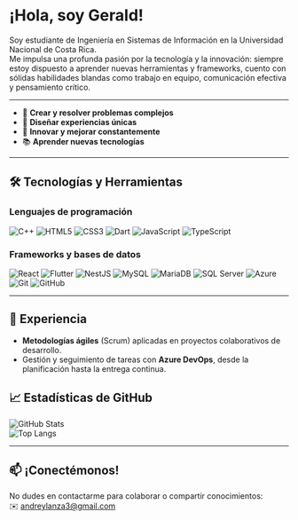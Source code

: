 # ¡Hola, soy Gerald!

Soy estudiante de Ingeniería en Sistemas de Información en la Universidad Nacional de Costa Rica.  
Me impulsa una profunda pasión por la tecnología y la innovación: siempre estoy dispuesto a aprender nuevas herramientas y frameworks, cuento con sólidas habilidades blandas como trabajo en equipo, comunicación efectiva y pensamiento crítico. 

---

- 🧠 **Crear y resolver problemas complejos**  
- 🎨 **Diseñar experiencias únicas**  
- 🚀 **Innovar y mejorar constantemente**
- 📚 **Aprender nuevas tecnologías**
---

## 🛠 Tecnologías y Herramientas

### Lenguajes de programación
<img alt="C++"        src="https://img.shields.io/badge/C%2B%2B-00599C?style=for-the-badge&logo=c%2B%2B&logoColor=white"/>
<img alt="HTML5" src="https://img.shields.io/badge/HTML5-E34F26?style=for-the-badge&logo=html5&logoColor=white"/>
<img alt="CSS3"  src="https://img.shields.io/badge/CSS3-1572B6?style=for-the-badge&logo=css3&logoColor=white"/>
<img alt="Dart"       src="https://img.shields.io/badge/Dart-0175C2?style=for-the-badge&logo=dart&logoColor=white"/>
<img alt="JavaScript" src="https://img.shields.io/badge/JavaScript-F7DF1E?style=for-the-badge&logo=javascript&logoColor=black"/>
<img alt="TypeScript" src="https://img.shields.io/badge/TypeScript-3178C6?style=for-the-badge&logo=typescript&logoColor=white"/>

### Frameworks y bases de datos
<img alt="React"    src="https://img.shields.io/badge/React-20232A?style=for-the-badge&logo=react&logoColor=61DAFB"/>
<img alt="Flutter"        src="https://img.shields.io/badge/Flutter-02569B?style=for-the-badge&logo=flutter&logoColor=white"/>
<img alt="NestJS"   src="https://img.shields.io/badge/NestJS-E0234E?style=for-the-badge&logo=nestjs&logoColor=white"/>
<img alt="MySQL"    src="https://img.shields.io/badge/MySQL-4479A1?style=for-the-badge&logo=mysql&logoColor=white"/>
<img alt="MariaDB"  src="https://img.shields.io/badge/MariaDB-003545?style=for-the-badge&logo=mariadb&logoColor=white"/>
<img alt="SQL Server"     src="https://img.shields.io/badge/SQL_Server-CC2927?style=for-the-badge&logo=microsoftsqlserver&logoColor=white"/>
<img alt="Azure"    src="https://img.shields.io/badge/Microsoft_Azure-0089D6?style=for-the-badge&logo=microsoftazure&logoColor=white"/>
<img alt="Git"      src="https://img.shields.io/badge/Git-F05032?style=for-the-badge&logo=git&logoColor=white"/>
<img alt="GitHub"   src="https://img.shields.io/badge/GitHub-181717?style=for-the-badge&logo=github&logoColor=white"/>

---

## 💼 Experiencia

- **Metodologías ágiles** (Scrum) aplicadas en proyectos colaborativos de desarrollo.  
- Gestión y seguimiento de tareas con **Azure DevOps**, desde la planificación hasta la entrega continua.


## 📈 Estadísticas de GitHub

![GitHub Stats](https://github-readme-stats.vercel.app/api?username=Geraldsamurai3&show_icons=true&theme=dark)  
![Top Langs](https://github-readme-stats.vercel.app/api/top-langs/?username=Geraldsamurai3&layout=compact&theme=dark)

---

## 📫 ¡Conectémonos!

No dudes en contactarme para colaborar o compartir conocimientos:  
✉️ andreylanza3@gmail.com
